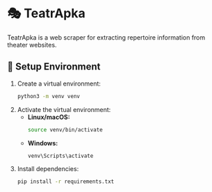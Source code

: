 # 🎭 TeatrApka  

TeatrApka is a web scraper for extracting repertoire information from theater websites.

## 🚀 Setup Environment  

1. Create a virtual environment:  
   ```bash
   python3 -m venv venv
   ```  
2. Activate the virtual environment:  
   - **Linux/macOS:**  
     ```bash
     source venv/bin/activate
     ```  
   - **Windows:**  
     ```bash
     venv\Scripts\activate
     ```  
3. Install dependencies:  
   ```bash
   pip install -r requirements.txt
   ```  